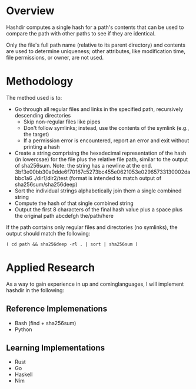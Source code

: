 # Overview

Hashdir computes a single hash for a path's contents that can be used to
compare the path with other paths to see if they are identical.

Only the file's full path name (relative to its parent directory) and contents
are used to determine uniqueness; other attributes, like modification time,
file permissions, or owner, are not used.

# Methodology

The method used is to:
- Go through all regular files and links in the specified path, recursively
  descending directories
  - Skip non-regular files like pipes
  - Don't follow symlinks; instead, use the contents of the symlink (e.g., the target)
  - If a permission error is encountered, report an error and exit without printing a hash
- Create a string comprising the hexadecimal representation of the hash (in
  lowercsae) for the file plus the relative file path, similar to the output of
  sha256sum. Note: the string has a newline at the end.
    3bf3e00bb30a0dde6f70167c5273bc455e0621053e02965733130002dabbc1a6  ./dir1/dir2/test
  (format is intended to match output of sha256sum/sha256deep)
- Sort the individual strings alphabetically join them a single combined string
- Compute the hash of that single combined string
- Output the first 8 characters of the final hash value plus a space plus the original path
  abcdefgh the/path/here

If the path contains only regular files and directories (no symlinks), the
output should match the following:

    ( cd path && sha256deep -rl . | sort | sha256sum )

# Applied Research

As a way to gain experience in up and cominglanguages, I will implement hashdir
in the following:

## Reference Implemenations
- Bash (find + sha256sum)
- Python

## Learning Implementations
- Rust
- Go
- Haskell
- Nim
